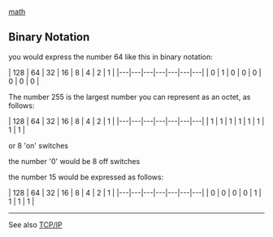 [math](index.md)

## Binary Notation

you would express the number 64 like this in binary notation:

| 128 | 64 | 32  | 16 | 8 | 4 | 2 | 1 |
|---|---|---|---|---|---|---|
| 0   | 1 | 0 | 0  | 0 | 0 | 0 | 0 |



The number 255 is the largest number you can represent as an octet, as follows:

| 128 | 64 | 32  | 16 | 8 | 4 | 2 | 1 |
|---|---|---|---|---|---|---|
| 1   | 1 | 1 | 1  | 1 | 1 | 1 | 1 |

or 8 'on' switches

the number '0' would be 8 off switches

the number 15 would be expressed as follows:

| 128 | 64 | 32  | 16 | 8 | 4 | 2 | 1 |
|---|---|---|---|---|---|---|
| 0   | 0 | 0 | 0  | 1 | 1 | 1 | 1 |

---

See also [TCP/IP](../networks/TCP-IP.md)
